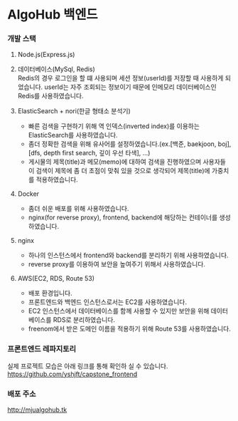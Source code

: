# AlgoHub 백엔드

### 개발 스택
1. Node.js(Express.js)    

 
2. 데이터베이스(MySql, Redis)          
    Redis의 경우 로그인을 할 떄 사용되며 세션 정보(userId)를 저장할 때 사용하게 되었습니다. userId는 자주 조회되는 정보이기 때문에 인메모리 데이터베이스인 Redis를 사용하였습니다.   


3. ElasticSearch + nori(한글 형태소 분석기)
    * 빠른 검색을 구현하기 위해 역 인덱스(inverted index)를 이용하는 ElasticSearch를 사용하였습니다.     
    * 좀더 정확한 검색을 위해 유사어를 설정하였습니다.(ex.[백준, baekjoon, boj], [dfs, depth first search, 깊이 우선 타색], ...)
    * 게시물의 제목(title)과 메모(memo)에 대하여 검색을 진행하였으며 사용자들이 검색이 제목에 좀 더 초점이 맞춰 있을 것으로 생각되어 제목(title)에 가중치를 적용하였습니다.   


4. Docker
   * 좀더 쉬운 배포를 위해 사용하였습니다.
   * nginx(for reverse proxy), frontend, backend에 해당하는 컨테이너를 생성하였습니다.
    

5. nginx
   * 하나의 인스턴스에서 frontend와 backend를 분리하기 위해 사용하였습니다.
   * reverse proxy를 이용하여 보안을 높여주기 위해서 사용하였습니다. 
    
    
6. AWS(EC2, RDS, Route 53)
   * 배포 환경입니다.
   * 프론트엔드와 백엔드 인스턴스로서는 EC2를 사용하였습니다.
   * EC2 인스턴스에서 데이터베이스를 함께 사용할 수 있지만 보안을 위해 데이터베이스를 RDS로 분리하였습니다.
   * freenom에서 받은 도메인 이름을 적용하기 위해 Route 53를 사용하였습니다.



### 프론트엔드 레파지토리    
실제 프로젝트 모습은 아래 링크를 통해 확인하 실 수 있습니다.           
https://github.com/yshjft/capstone_frontend

### 배포 주소
http://mjualgohub.tk
